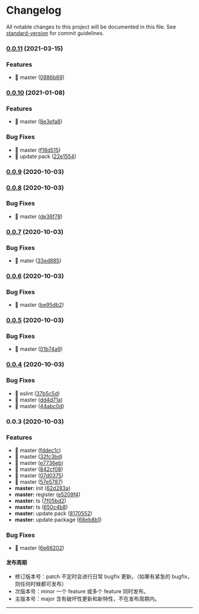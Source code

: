 # Changelog

All notable changes to this project will be documented in this file. See [standard-version](https://github.com/conventional-changelog/standard-version) for commit guidelines.

### [0.0.11](https://github.com/chenjiajing23/apis/compare/v0.0.10...v0.0.11) (2021-03-15)


### Features

* 🎸 master ([0886b69](https://github.com/chenjiajing23/apis/commit/0886b6937a42ba4297a0e1e611eb6927806b7431))

### [0.0.10](https://github.com/chenjiajing23/apis/compare/v0.0.9...v0.0.10) (2021-01-08)


### Features

* 🎸 master ([8e3efa8](https://github.com/chenjiajing23/apis/commit/8e3efa8087b2d1569f2cf352ef4ea6f406294e0f))


### Bug Fixes

* 🐛 master ([f18d515](https://github.com/chenjiajing23/apis/commit/f18d5154badaf12341438664ef7b9f386f016463))
* 🐛 update pack ([22e1554](https://github.com/chenjiajing23/apis/commit/22e155453013af0426c77a822037a5508cb66a40))

### [0.0.9](https://github.com/chenjiajing23/apis/compare/v0.0.8...v0.0.9) (2020-10-03)

### [0.0.8](https://github.com/chenjiajing23/apis/compare/v0.0.7...v0.0.8) (2020-10-03)


### Bug Fixes

* 🐛 master ([de36f78](https://github.com/chenjiajing23/apis/commit/de36f785f1fb53adb1830d65d3f226554867fded))

### [0.0.7](https://github.com/chenjiajing23/apis/compare/v0.0.6...v0.0.7) (2020-10-03)


### Bug Fixes

* 🐛 mater ([33ed885](https://github.com/chenjiajing23/apis/commit/33ed885fc473b3a910d7c9fe8d5df4abbf9a2354))

### [0.0.6](https://github.com/chenjiajing23/apis/compare/v0.0.5...v0.0.6) (2020-10-03)


### Bug Fixes

* 🐛 master ([be95db2](https://github.com/chenjiajing23/apis/commit/be95db2e63e2c9b66578a6fb1aa651a0496e45c1))

### [0.0.5](https://github.com/chenjiajing23/apis/compare/v0.0.4...v0.0.5) (2020-10-03)


### Bug Fixes

* 🐛 master ([01b74a9](https://github.com/chenjiajing23/apis/commit/01b74a9e7e3c05a302fd09f07dd193fd2a166027))

### [0.0.4](https://github.com/chenjiajing23/apis/compare/v0.0.3...v0.0.4) (2020-10-03)


### Bug Fixes

* 🐛 eslint ([37b5c5d](https://github.com/chenjiajing23/apis/commit/37b5c5d088d617e0786beccd546c0281b90d3262))
* 🐛 master ([dd4d71a](https://github.com/chenjiajing23/apis/commit/dd4d71a0691a5b7418a3baed1dfd6a97f8ae3001))
* 🐛 master ([44abc0d](https://github.com/chenjiajing23/apis/commit/44abc0d2162cc522527e94d170a60137d521cf83))

### 0.0.3 (2020-10-03)


### Features

* 🎸 master ([fddec1c](https://github.com/chenjiajing23/apis/commit/fddec1c14ffc3edcd5fddcb14c86130d0dbd48bf))
* 🎸 master ([32fc3bd](https://github.com/chenjiajing23/apis/commit/32fc3bde5977d3de9c53e37efb899866d29f159a))
* 🎸 master ([e7736eb](https://github.com/chenjiajing23/apis/commit/e7736eb4e6d30b1d4d283a4fb6fdbf7f741d7a85))
* 🎸 master ([842cf08](https://github.com/chenjiajing23/apis/commit/842cf08054bb3722ef07355bd39611cad5503ccb))
* 🎸 master ([07d0375](https://github.com/chenjiajing23/apis/commit/07d0375eb02a3bb390de8388750e54362774b529))
* 🎸 master ([57e5787](https://github.com/chenjiajing23/apis/commit/57e578736dfaffe1da2d5ad538bf0c8e081048a4))
* **master:** init ([62d283a](https://github.com/chenjiajing23/apis/commit/62d283a870eedc852ef951d6b6c32b7d4cc63636))
* **master:** register ([e5209f4](https://github.com/chenjiajing23/apis/commit/e5209f4a400e917cae165cf1fffc70eb69e90412))
* **master:** ts ([7f05bd2](https://github.com/chenjiajing23/apis/commit/7f05bd279b9dc12d17ddcff5ff5c0813a6b62fb5))
* **master:** ts ([650c4b8](https://github.com/chenjiajing23/apis/commit/650c4b8abd1d0b231df78a9c8301e5b064ac90c9))
* **master:** update pack ([8170552](https://github.com/chenjiajing23/apis/commit/8170552a43d5531e10366acd5b2a29a014359630))
* **master:** update package ([68eb8b1](https://github.com/chenjiajing23/apis/commit/68eb8b139c1b7b1cfdf0a83f267b8254ec4ba72c))


### Bug Fixes

* 🐛 master ([6e66202](https://github.com/chenjiajing23/apis/commit/6e66202da61be3fea1ec720609d0a6102c2b9c5d))

#### 发布周期

- 修订版本号：patch 不定时会进行日常 bugfix 更新。（如果有紧急的 bugfix，则任何时候都可发布）
- 次版本号：minor 一个 feature 或多个 feature 同时发布。
- 主版本号：major 含有破坏性更新和新特性，不在发布周期内。

---
